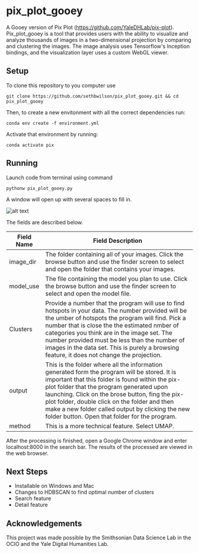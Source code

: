 # pix_plot_gooey
A Gooey version of Pix Plot (https://github.com/YaleDHLab/pix-plot). 
Pix_plot_gooey is a tool that provides users with the ability to visualize and analyze thousands of images in a two-dimensional projection by comparing and clustering the images. The image analysis uses Tensorflow's Inception bindings, and the visualization layer uses a custom WebGL viewer.

## Setup
To clone this repository to you computer use 

```
git clone https://github.com/sethbwilson/pix_plot_gooey.git && cd pix_plot_gooey
```
Then, to create a new envitonment with all the correct dependencies run:
```
conda env create -f environment.yml
```
Activate that environment by running:
```
conda activate pix
```

## Running
Launch code from terminal using command

```
pythonw pix_plot_gooey.py
```

A window will open up with several spaces to fill in. 

![alt text](https://github.com/sethbwilson/pix_plot_gooey/blob/master/Gooey%20interface.png)

The fields are described below.

|Field Name | Field Description|
|---|---|
| image_dir | The folder containing all of your images. Click the browse button and use the finder screen to select and open the folder that contains your images. |
| model_use | The file containing the model you plan to use. Click the browse button and use the finder screen to select and open the model file. 
| Clusters | Provide a number that the program will use to find hotspots in your data. The number provided will be the umber of hotspots the program will find. Pick a number that is close the the estimated nmber of categories you think are in the image set. The number provided must be less than the number of images in the data set. This is purely a browsing feature, it does not change the projection.|
| output | This is the folder where all the information generated form the program will be stored. It is important that this folder is found within the pix-plot folder that the program generated upon launching. Click on the brose button, fing the pix-plot folder, double click on the folder and then make a new folder called output by clicking the new folder button. Open that folder for the program. 
| method | This is a more technical feature. Select UMAP. |


After the processing is finished, open a Google Chrome window and enter localhost:8000 in the search bar. The results of the processed are viewed in the web browser.

## Next Steps
- Installable on Windows and Mac
- Changes to HDBSCAN to find optimal number of clusters
- Search feature
- Detail feature

## Acknowledgements
This project was made possible by the Smithsonian Data Science Lab in the OCIO and the Yale Digital Humanities Lab. 
